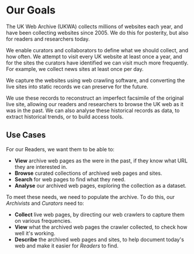 # Our Goals

The UK Web Archive (UKWA) collects millions of websites each year, and have been collecting websites since 2005. We do this for posterity, but also for readers and researchers today.

We enable curators and collaborators to define what we should collect, and how often. We attempt to visit every UK website at least once a year, and for the sites the curators have identified we can visit much more frequently. For example, we collect news sites at least once per day.

We capture the websites using web crawling software, and converting the live sites into static records we can preserve for the future.

We use these records to reconstruct an imperfect facsimile of the original live site, allowing our readers and researchers to browse the UK web as it was in the past. We can also analyse these historical records as data, to extract historical trends, or to build access tools.

## Use Cases

For our Readers, we want them to be able to:

- **View** archive web pages as the were in the past, if they know what URL they are interested in.
- **Browse** curated collections of archived web pages and sites.
- **Search** for web pages to find what they need.
- **Analyse** our archived web pages, exploring the collection as a dataset.

To meet these needs, we need to populate the archive. To do this, our _Archivists_ and _Curators_ need to:

- **Collect** live web pages, by directing our web crawlers to capture them on various frequencies.
- **View** what the archived web pages the crawler collected, to check how well it's working.
- **Describe** the archived web pages and sites, to help document today's web and make it easier for _Readers_ to find.
